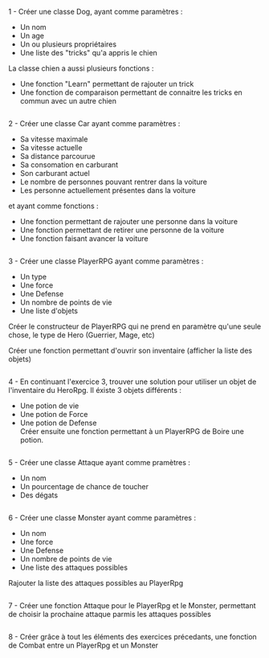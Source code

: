 1 - Créer une classe Dog, ayant comme paramètres :
 - Un nom
 - Un age
 - Un ou plusieurs propriétaires
 - Une liste des "tricks" qu'a appris le chien
 
La classe chien a aussi plusieurs fonctions :
 - Une fonction "Learn" permettant de rajouter un trick
 - Une fonction de comparaison permettant de connaitre les tricks en commun avec un autre chien

```

```

2 - Créer une classe Car ayant comme paramètres :
 - Sa vitesse maximale
 - Sa vitesse actuelle
 - Sa distance parcourue
 - Sa consomation en carburant
 - Son carburant actuel 
 - Le nombre de personnes pouvant rentrer dans la voiture
 - Les personne actuellement présentes dans la voiture
 
et ayant comme fonctions : 
 - Une fonction permettant de rajouter une personne dans la voiture
 - Une fonction permettant de retirer une personne de la voiture
 - Une fonction faisant avancer la voiture

```

```

3 - Créer une classe PlayerRPG ayant comme paramètres : 
 - Un type
 - Une force
 - Une Defense
 - Un nombre de points de vie
 - Une liste d'objets
 
Créer le constructeur de PlayerRPG qui ne prend en paramètre qu'une seule chose, le type de Hero (Guerrier, Mage, etc)

Créer une fonction permettant d'ouvrir son inventaire (afficher la liste des objets)

```

```
 
4 - En continuant l'exercice 3, trouver une solution pour utiliser un objet de l'inventaire du HeroRpg. Il éxiste 3 objets différents :
- Une potion de vie
- Une potion de Force 
- Une potion de Defense
<br>Créer ensuite une fonction permettant à un PlayerRPG de Boire une potion.
```

```

5 - Créer une classe Attaque ayant comme pramètres :
 - Un nom
 - Un pourcentage de chance de toucher
 - Des dégats

```

```

6 - Créer une classe Monster ayant comme paramètres : 
 - Un nom
 - Une force
 - Une Defense
 - Un nombre de points de vie
 - Une liste des attaques possibles

Rajouter la liste des attaques possibles au PlayerRpg

```

```

7 - Créer une fonction Attaque pour le PlayerRpg et le Monster, permettant de choisir la prochaine attaque parmis les attaques possibles

```

```

8 - Créer grâce à tout les éléments des exercices précedants, une fonction de Combat entre un PlayerRpg et un Monster

```

```
